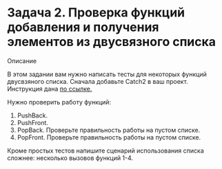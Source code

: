 # Задача 2. Проверка функций добавления и получения элементов из двусвязного списка
Описание

В этом задании вам нужно написать тесты для некоторых функций двусвзяного списка. Сначала добавьте Catch2 в ваш проект. Инструкция дана [по ссылке.](https://github.com/catchorg/Catch2/blob/devel/docs/cmake-integration.md)

Нужно проверить работу функций:

1. PushBack.
1. PushFront.
1. PopBack. Проверьте правильность работы на пустом списке.
1. PopFront. Проверьте правильность работы на пустом списке.

Кроме простых тестов напишите сценарий использования списка сложнее: несколько вызовов функций 1-4.
